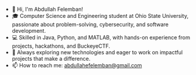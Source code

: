 - 👋 Hi, I'm Abdullah Felemban!
- 🎓 Computer Science and Engineering student at Ohio State University, passionate about problem-solving, cybersecurity, and software development.
- 💻 Skilled in Java, Python, and MATLAB, with hands-on experience from projects, hackathons, and BuckeyeCTF.
- 🚀 Always exploring new technologies and eager to work on impactful projects that make a difference.
- 📫 How to reach me: abdullahefelemban@gmail.com

<!---
Abadi2225/Abadi2225 is a ✨ special ✨ repository because its `README.md` (this file) appears on your GitHub profile.
You can click the Preview link to take a look at your changes.
--->
